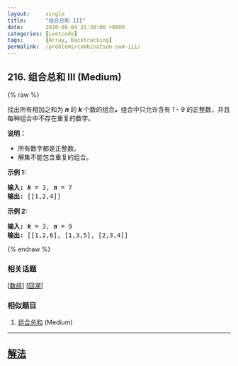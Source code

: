 ```yaml
---
layout:     single
title:      "组合总和 III"
date:       2016-08-04 21:30:00 +0800
categories: [Leetcode]
tags:       [Array, Backtracking]
permalink:  /problems/combination-sum-iii/
---
```


## 216. 组合总和 III (Medium)

{% raw %}

<p>找出所有相加之和为&nbsp;<em><strong>n</strong> </em>的&nbsp;<strong><em>k&nbsp;</em></strong>个数的组合<strong><em>。</em></strong>组合中只允许含有 1 -&nbsp;9 的正整数，并且每种组合中不存在重复的数字。</p>

<p><strong>说明：</strong></p>

<ul>
	<li>所有数字都是正整数。</li>
	<li>解集不能包含重复的组合。&nbsp;</li>
</ul>

<p><strong>示例 1:</strong></p>

<pre><strong>输入:</strong> <em><strong>k</strong></em> = 3, <em><strong>n</strong></em> = 7
<strong>输出:</strong> [[1,2,4]]
</pre>

<p><strong>示例 2:</strong></p>

<pre><strong>输入:</strong> <em><strong>k</strong></em> = 3, <em><strong>n</strong></em> = 9
<strong>输出:</strong> [[1,2,6], [1,3,5], [2,3,4]]
</pre>

{% endraw %}

### 相关话题
  [[数组](https://github.com/openset/leetcode/tree/master/tag/array/README.md)]
  [[回溯](https://github.com/openset/leetcode/tree/master/tag/backtracking/README.md)]

### 相似题目
  1. [组合总和](/problems/combination-sum) (Medium)

---

## [解法](https://github.com/openset/leetcode/tree/master/problems/combination-sum-iii)
